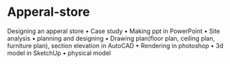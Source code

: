 # Apperal-store
Designing an apperal store
• Case study 
• Making ppt in PowerPoint 
• Site analysis 
• planning and designing 
• Drawing plan(floor plan, ceiling plan, furniture plan), section elevation in AutoCAD 
• Rendering in photoshop 
• 3d model in SketchUp 
• physical model
